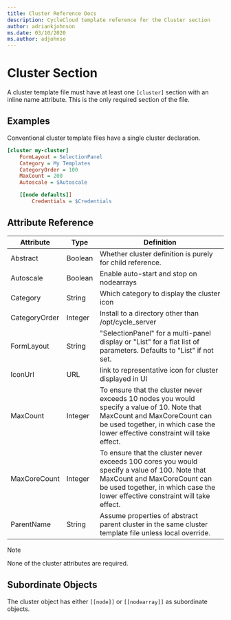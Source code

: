 ```yaml
---
title: Cluster Reference Docs
description: CycleCloud template reference for the Cluster section
author: adriankjohnson
ms.date: 03/10/2020
ms.author: adjohnso
---
```


# Cluster Section

A cluster template file must have at least one `[cluster]` section with an inline name attribute.  This is the only required section of the file.

## Examples

Conventional cluster template files have a single cluster declaration.  

``` ini
[cluster my-cluster]
    FormLayout = SelectionPanel
    Category = My Templates
    CategoryOrder = 100
    MaxCount = 200
    Autoscale = $Autoscale

    [[node defaults]]
        Credentials = $Credentials
```

## Attribute Reference

Attribute | Type | Definition
------ | ----- | ----------
Abstract | Boolean | Whether cluster definition is purely for child reference.
Autoscale | Boolean | Enable auto-start and stop on nodearrays
Category | String | Which category to display the cluster icon
CategoryOrder | Integer | Install to a directory other than /opt/cycle_server
FormLayout    | String  | "SelectionPanel" for a multi-panel display or "List" for a flat list of parameters. Defaults to "List" if not set.
IconUrl  | URL | link to representative icon for cluster displayed in UI
MaxCount | Integer | To ensure that the cluster never exceeds 10 nodes you would specify a value of 10. Note that MaxCount and MaxCoreCount can be used together, in which case the lower effective constraint will take effect.
MaxCoreCount | Integer | To ensure that the cluster never exceeds 100 cores you would specify a value of 100. Note that MaxCount and MaxCoreCount can be used together, in which case the lower effective constraint will take effect.
ParentName | String | Assume properties of abstract parent cluster in the same cluster template file unless local override.

> [!NOTE]
> None of the cluster attributes are required.

## Subordinate Objects

The cluster object has either `[[node]]` or `[[nodearray]]` as subordinate objects.
